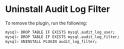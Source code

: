 # Uninstall Audit Log Filter

To remove the plugin, run the following:

```{.bash data-prompt="mysql>"}
mysql> DROP TABLE IF EXISTS mysql.audit_log_user;
mysql> DROP TABLE IF EXISTS mysql.audit_log_filter;
mysql> UNINSTALL PLUGIN audit_log_filter;
```
